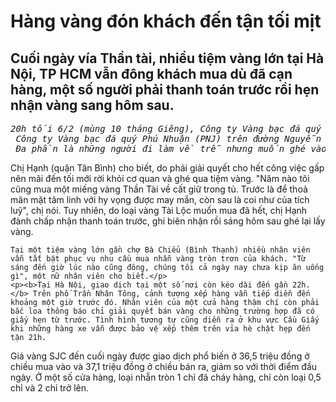 <!DOCTYPE html>
<html>
<head>
	<title>Bài tập 1</title>
	<meta charset="utf-8">
	<me
</head>
<body>
	<h1>Hàng vàng đón khách đến tận tối mịt</h1>
	<h2>Cuối ngày vía Thần tài, nhiều tiệm vàng lớn tại Hà Nội, TP HCM vẫn đông khách mua dù đã cạn hàng, một số người phải thanh toán trước rồi hẹn nhận vàng sang hôm sau.</h2>
	<pre><i>20h tối 6/2 (mùng 10 tháng Giêng), Công ty Vàng bạc đá quý Sài Gòn (SJC) trên đường Nguyễn Thị Minh Khai, cũng như ở cửa hàng chính của<br> Công ty Vàng bạc đá quý Phú Nhuận (PNJ) trên đường Nguyễn Văn Trỗi (TP HCM) vẫn liên tục có khách đến mua vàng.<br> Đa phần là những người đi làm về trễ nhưng muốn ghé vào để mua chút vàng trong ngày Thần Tài với hy vọng may mắn trong năm.</i></pre>
	<p>Chị Hạnh (quận Tân Bình) cho biết, do phải giải quyết cho hết công việc gấp nên mãi đến tối mới rời khỏi cơ quan và ghé qua tiệm vàng. "Năm nào tôi cũng mua một miếng vàng Thần Tài về cất giữ trong tủ. Trước là để thoả mãn mặt tâm linh với hy vọng được may mắn, còn sau là coi như của tích luỹ", chị nói. Tuy nhiên, do loại vàng Tài Lộc muốn mua đã hết, chị Hạnh đành chấp nhận thanh toán trước, ghi biên nhận rồi sáng hôm sau ghé lại lấy vàng. 

	Tại một tiệm vàng lớn gần chợ Bà Chiểu (Bình Thạnh) nhiều nhân viên vẫn tất bật phục vụ nhu cầu mua nhẫn vàng tròn trơn của khách. "Từ sáng đến giờ lúc nào cũng đông, chúng tôi cả ngày nay chưa kịp ăn uống gì", một nữ nhân viên cho biết.</p>
	<p><b>Tại Hà Nội, giao dịch tại một số nơi còn kéo dài đến gần 22h.</b> Trên phố Trần Nhân Tông, cảnh tượng xếp hàng vẫn tiếp diễn đến khoảng một giờ trước đó. Nhân viên của một cửa hàng thậm chí còn phải bắc loa thông báo chỉ giải quyết bán vàng cho những trường hợp đã có giấy hẹn từ trước. Tình hình tương tự cũng diễn ra ở khu vực Cầu Giấy khi những hàng xe vẫn được bảo vệ xếp thêm trên vỉa hè chật hẹp đến tận 21h.

Giá vàng SJC đến cuối ngày được giao dịch phổ biến ở 36,5 triệu đồng ở chiều mua vào và 37,1 triệu đồng ở chiều bán ra, giảm so với thời điểm đầu ngày. Ở một số cửa hàng, loại nhẫn tròn 1 chỉ đã cháy hàng, chỉ còn loại 0,5 chỉ và 2 chỉ trở lên.</p>
</body>
</html>
